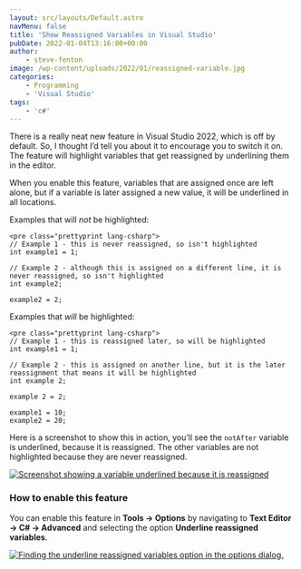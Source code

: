 ```yaml
---
layout: src/layouts/Default.astro
navMenu: false
title: 'Show Reassigned Variables in Visual Studio'
pubDate: 2022-01-04T13:16:00+00:00
author:
    - steve-fenton
image: /wp-content/uploads/2022/01/reassigned-variable.jpg
categories:
    - Programming
    - 'Visual Studio'
tags:
    - 'c#'
---
```


There is a really neat new feature in Visual Studio 2022, which is off by default. So, I thought I’d tell you about it to encourage you to switch it on. The feature will highlight variables that get reassigned by underlining them in the editor.

When you enable this feature, variables that are assigned once are left alone, but if a variable is later assigned a new value, it will be underlined in all locations.

Examples that will *not* be highlighted:

```
<pre class="prettyprint lang-csharp">
// Example 1 - this is never reassigned, so isn't highlighted
int example1 = 1;

// Example 2 - although this is assigned on a different line, it is never reassigned, so isn't highlighted
int example2;

example2 = 2;
```
Examples that *will* be highlighted:

```
<pre class="prettyprint lang-csharp">
// Example 1 - this is reassigned later, so will be highlighted
int example1 = 1;

// Example 2 - this is assigned on another line, but it is the later reassignment that means it will be highlighted
int example 2;

example 2 = 2;

example1 = 10;
example2 = 20;
```
Here is a screenshot to show this in action, you’ll see the `notAfter` variable is underlined, because it is reassigned. The other variables are not highlighted because they are never reassigned.

[![Screenshot showing a variable underlined because it is reassigned](/img/2022/01/reassigned-variable.jpg)](https://www.stevefenton.co.uk/2022/01/show-reassigned-variables-in-visual-studio/reassigned-variable/)

### How to enable this feature

You can enable this feature in **Tools -&gt; Options** by navigating to **Text Editor -&gt; C# -&gt; Advanced** and selecting the option **Underline reassigned variables**.

[![Finding the underline reassigned variables option in the options dialog.](/img/2022/01/underline-reassignments.jpg)](https://www.stevefenton.co.uk/2022/01/show-reassigned-variables-in-visual-studio/underline-reassignments/)